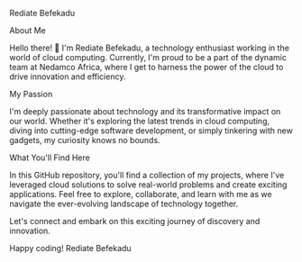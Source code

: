 Rediate Befekadu

About Me

Hello there! 👋 I'm Rediate Befekadu, a technology enthusiast working in the world of cloud computing. Currently, I'm proud to be a part of the dynamic team at Nedamco Africa, where I get to harness the power of the cloud to drive innovation and efficiency.

My Passion

I'm deeply passionate about technology and its transformative impact on our world. Whether it's exploring the latest trends in cloud computing, diving into cutting-edge software development, or simply tinkering with new gadgets, my curiosity knows no bounds.

What You'll Find Here

In this GitHub repository, you'll find a collection of my projects, where I've leveraged cloud solutions to solve real-world problems and create exciting applications. Feel free to explore, collaborate, and learn with me as we navigate the ever-evolving landscape of technology together.

Let's connect and embark on this exciting journey of discovery and innovation.

Happy coding!
Rediate Befekadu
